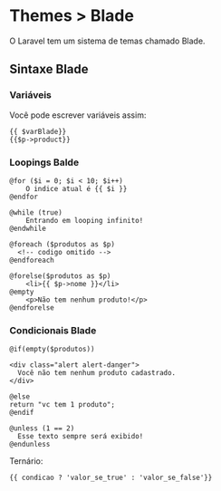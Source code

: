 # Themes > Blade

O Laravel tem um sistema de temas chamado Blade. 

## Sintaxe Blade

### Variáveis
Você pode escrever variáveis assim:

```
{{ $varBlade}}
{{$p->product}}
```

### Loopings Balde

```
@for ($i = 0; $i < 10; $i++)
    O indice atual é {{ $i }}
@endfor
```
```
@while (true)
    Entrando em looping infinito!
@endwhile
```

```
@foreach ($produtos as $p)
  <!-- codigo omitido -->
@endforeach
```

```
@forelse($produtos as $p)
    <li>{{ $p->nome }}</li>
@empty
    <p>Não tem nenhum produto!</p>
@endforelse
```

### Condicionais Blade

```
@if(empty($produtos))

<div class="alert alert-danger">
  Você não tem nenhum produto cadastrado.
</div>

@else
return "vc tem 1 produto";
@endif
```

```
@unless (1 == 2)
  Esse texto sempre será exibido! 
@endunless
```

Ternário:
```
{{ condicao ? 'valor_se_true' : 'valor_se_false'}}
```
